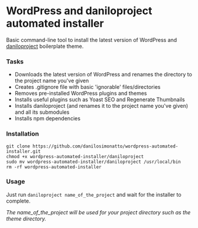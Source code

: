 # WordPress and daniloproject automated installer
Basic command-line tool to install the latest version of WordPress and [daniloproject](https://github.com/danilosimonatto/daniloproject) boilerplate theme.

### Tasks

* Downloads the latest version of WordPress and renames the directory to the project name you've given
* Creates .gitignore file with basic 'ignorable' files/directories
* Removes pre-installed WordPress plugins and themes
* Installs useful plugins such as Yoast SEO and Regenerate Thumbnails
* Installs daniloproject (and renames it to the project name you've given) and all its submodules
* Installs npm dependencies

### Installation

```
git clone https://github.com/danilosimonatto/wordpress-automated-installer.git
chmod +x wordpress-automated-installer/daniloproject
sudo mv wordpress-automated-installer/daniloproject /usr/local/bin
rm -rf wordpress-automated-installer
```

### Usage

Just run `daniloproject name_of_the_project` and wait for the installer to complete. 

*The name_of_the_project will be used for your project directory such as the theme directory.*
